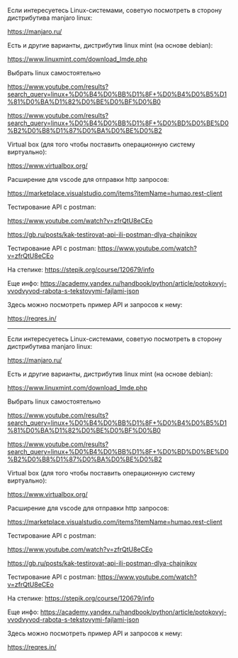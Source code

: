 Если интересуетесь Linux-системами, советую посмотреть в сторону дистрибутива manjaro linux:

https://manjaro.ru/

Есть и другие варианты, дистрибутив linux mint (на основе debian):

https://www.linuxmint.com/download_lmde.php

Выбрать linux самостоятельно

https://www.youtube.com/results?search_query=linux+%D0%B4%D0%BB%D1%8F+%D0%B4%D0%B5%D1%81%D0%BA%D1%82%D0%BE%D0%BF%D0%B0

https://www.youtube.com/results?search_query=linux+%D0%B4%D0%BB%D1%8F+%D0%BD%D0%BE%D0%B2%D0%B8%D1%87%D0%BA%D0%BE%D0%B2

Virtual box (для того чтобы поставить операционную систему виртуально):

https://www.virtualbox.org/

Расширение для vscode для отправки http запросов:

https://marketplace.visualstudio.com/items?itemName=humao.rest-client

Тестирование API c postman:

https://www.youtube.com/watch?v=zfrQtU8eCEo

https://gb.ru/posts/kak-testirovat-api-ili-postman-dlya-chajnikov

Тестирование API c postman: https://www.youtube.com/watch?v=zfrQtU8eCEo

На степике: https://stepik.org/course/120679/info

Еще инфо: https://academy.yandex.ru/handbook/python/article/potokovyj-vvodvyvod-rabota-s-tekstovymi-fajlami-json

Здесь можно посмотреть пример API и запросов к нему:

https://reqres.in/

--------------------------------------------------------------------------------------------------------------------------------------------------------------------

Если интересуетесь Linux-системами, советую посмотреть в сторону дистрибутива manjaro linux:

https://manjaro.ru/

Есть и другие варианты, дистрибутив linux mint (на основе debian):

https://www.linuxmint.com/download_lmde.php

Выбрать linux самостоятельно

https://www.youtube.com/results?search_query=linux+%D0%B4%D0%BB%D1%8F+%D0%B4%D0%B5%D1%81%D0%BA%D1%82%D0%BE%D0%BF%D0%B0

https://www.youtube.com/results?search_query=linux+%D0%B4%D0%BB%D1%8F+%D0%BD%D0%BE%D0%B2%D0%B8%D1%87%D0%BA%D0%BE%D0%B2

Virtual box (для того чтобы поставить операционную систему виртуально):

https://www.virtualbox.org/

Расширение для vscode для отправки http запросов:

https://marketplace.visualstudio.com/items?itemName=humao.rest-client

Тестирование API c postman:

https://www.youtube.com/watch?v=zfrQtU8eCEo

https://gb.ru/posts/kak-testirovat-api-ili-postman-dlya-chajnikov

Тестирование API c postman: https://www.youtube.com/watch?v=zfrQtU8eCEo

На степике: https://stepik.org/course/120679/info

Еще инфо: https://academy.yandex.ru/handbook/python/article/potokovyj-vvodvyvod-rabota-s-tekstovymi-fajlami-json

Здесь можно посмотреть пример API и запросов к нему:

https://reqres.in/
